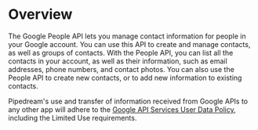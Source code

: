# Overview

The Google People API lets you manage contact information for people in your
Google account. You can use this API to create and manage contacts, as well as
groups of contacts. With the People API, you can list all the contacts in your
account, as well as their information, such as email addresses, phone numbers,
and contact photos. You can also use the People API to create new contacts, or
to add new information to existing contacts.

Pipedream's use and transfer of information received from Google APIs to any other app will adhere to the [Google API Services User Data Policy](https://developers.google.com/terms/api-services-user-data-policy#additional_requirements_for_specific_api_scopes), including the Limited Use requirements.
